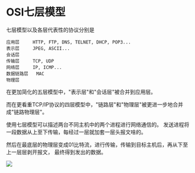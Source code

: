 # OSI七层模型
七层模型以及各层代表性的协议分别是
```text
应用层     HTTP, FTP, DNS, TELNET, DHCP, POP3...
表示层     JPEG, ASCII...
会话层
传输层     TCP, UDP
网络层     IP, ICMP...
数据链路层   MAC
物理层
```
在更加简化的五层模型中，"表示层"和"会话层"被合并到应用层。

而在更看重TCP/IP协议的四层模型中，"链路层"和"物理层"被更进一步地合并成"链路物理层"。

使用七层模型可以描述两台不同主机中的两个进程进行网络通信的。
发送进程将一段数据从上至下传输，每经过一层就加套一层头报文啥的。

然后在最底层的物理层变成01比特流，进行传输，传输到目标主机后，再从下至上一层层剥开报文，
最终得到发出的数据。

![](https://bkimg.cdn.bcebos.com/pic/b21bb051f8198618b8f0ae2b40ed2e738ad4e6ee?x-bce-process=image/watermark,image_d2F0ZXIvYmFpa2U5Mg==,g_7,xp_5,yp_5/format,f_auto)
